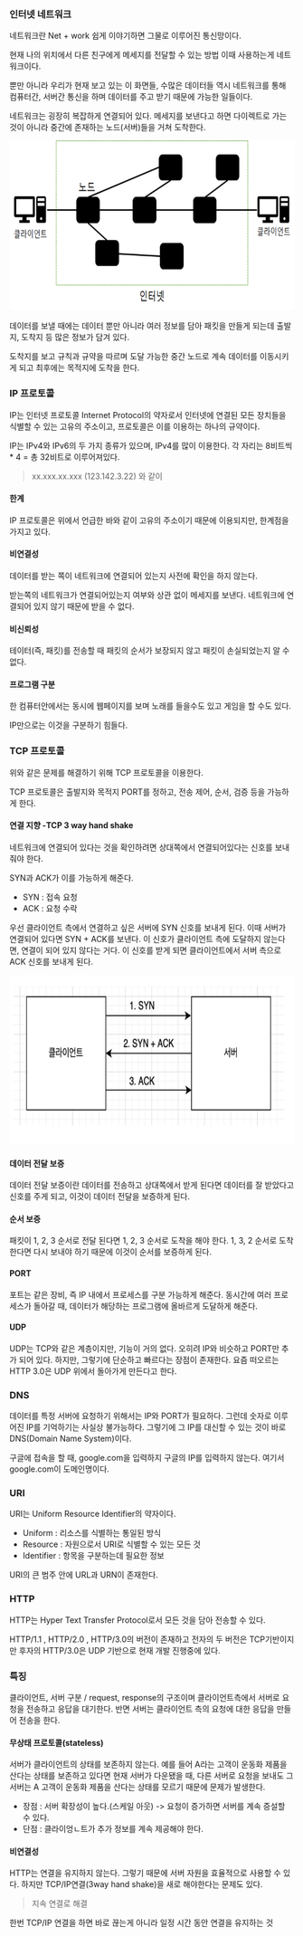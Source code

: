 ### 인터넷 네트워크

네트워크란 Net + work 쉽게 이야기하면 그물로 이루어진 통신망이다.

현재 나의 위치에서 다른 친구에게 메세지를 전달할 수 있는 방법 이때 사용하는게 네트워크이다.

뿐만 아니라 우리가 현재 보고 있는 이 화면들, 수많은 데이터들 역시 네트워크를 통해 컴퓨터간, 서버간 통신을 하며 데이터를 주고 받기 때문에 가능한 일들이다.

네트워크는 굉장히 복잡하게 연결되어 있다. 메세지를 보낸다고 하면 다이렉트로 가는 것이 아니라 중간에 존재하는 노드(서버)들을 거쳐 도착한다.

<img src="./img/image.png" width="700" height="300" />

데이터를 보낼 때에는 데이터 뿐만 아니라 여러 정보를 담아 패킷을 만들게 되는데 출발지, 도착지 등 많은 정보가 담겨 있다.

도착지를 보고 규칙과 규약을 따르며 도달 가능한 중간 노드로 계속 데이터를 이동시키게 되고 최후에는 목적지에 도착을 한다.

### IP 프로토콜

IP는 인터넷 프로토콜 Internet Protocol의 약자로서 인터넷에 연결된 모든 장치들을 식별할 수 있는 고유의 주소이고, 프로토콜은 이를 이용하는 하나의 규약이다.

IP는 IPv4와 IPv6의 두 가지 종류가 있으며, IPv4를 많이 이용한다. 각 자리는 8비트씩 \* 4 = 총 32비트로 이루어져있다.

> xx.xxx.xx.xxx (123.142.3.22) 와 같이

#### 한계

IP 프로토콜은 위에서 언급한 바와 같이 고유의 주소이기 때문에 이용되지만, 한계점을 가지고 있다.

#### 비연결성

데이터를 받는 쪽이 네트워크에 연결되어 있는지 사전에 확인을 하지 않는다.

받는쪽의 네트워크가 연결되어있는지 여부와 상관 없이 메세지를 보낸다. 네트워크에 연결되어 있지 않기 때문에 받을 수 없다.

#### 비신뢰성

테이터(즉, 패킷)를 전송할 때 패킷의 순서가 보장되지 않고 패킷이 손실되었는지 알 수 없다.

#### 프로그램 구분

한 컴퓨터안에서는 동시에 웹페이지를 보며 노래를 들을수도 있고 게임을 할 수도 있다.

IP만으로는 이것을 구분하기 힘들다.

### TCP 프로토콜

위와 같은 문제를 해결하기 위해 TCP 프로토콜을 이용한다.

TCP 프로토콜은 출발지와 목적지 PORT를 정하고, 전송 제어, 순서, 검증 등을 가능하게 한다.

#### 연결 지향 -TCP 3 way hand shake

네트워크에 연결되어 있다는 것을 확인하려면 상대쪽에서 연결되어있다는 신호를 보내줘야 한다.

SYN과 ACK가 이를 가능하게 해준다.

- SYN : 접속 요청
- ACK : 요청 수락

우선 클라이언트 측에서 연결하고 싶은 서버에 SYN 신호를 보내게 된다. 이때 서버가 연결되어 있다면 SYN + ACK를 보낸다.
이 신호가 클라이언트 측에 도달하지 않는다면, 연결이 되어 있지 않다는 거다. 이 신호를 받게 되면 클라이언트에서 서버 측으로 ACK 신호를 보내게 된다.

<img src="./img/SYNACK.PNG" width="700" height="300" />

#### 데이터 전달 보증

데이터 전달 보증이란 데이터를 전송하고 상대쪽에서 받게 된다면 데이터를 잘 받았다고 신호를 주게 되고, 이것이 데이터 전달을 보증하게 된다.

#### 순서 보증

패킷이 1, 2, 3 순서로 전달 된다면 1, 2, 3 순서로 도착을 해야 한다.
1, 3, 2 순서로 도착한다면 다시 보내야 하기 때문에 이것이 순서를 보증하게 된다.

#### PORT

포트는 같은 장비, 즉 IP 내에서 프로세스를 구분 가능하게 해준다. 동시간에 여러 프로세스가 돌아갈 때, 데이터가 해당하는 프로그램에 올바르게 도달하게 해준다.

#### UDP

UDP는 TCP와 같은 계층이지만, 기능이 거의 없다. 오히려 IP와 비슷하고 PORT만 추가 되어 있다. 하지만, 그렇기에 단순하고 빠르다는 장점이 존재한다. 요즘 떠오르는 HTTP 3.0은 UDP 위에서 돌아가게 만든다고 한다.

### DNS

데이터를 특정 서버에 요청하기 위해서는 IP와 PORT가 필요하다. 그런데 숫자로 이루어진 IP를 기억하기는 사실상 불가능하다. 그렇기에 그 IP를 대신할 수 있는 것이 바로 DNS(Domain Name System)이다.

구글에 접속을 할 때, google.com을 입력하지 구글의 IP를 입력하지 않는다. 여기서 google.com이 도메인명이다.

### URI

URI는 Uniform Resource Identifier의 약자이다.

- Uniform : 리소스를 식별하는 통일된 방식
- Resource : 자원으로서 URI로 식별할 수 있는 모든 것
- Identifier : 항목을 구분하는데 필요한 정보

URI의 큰 범주 안에 URL과 URN이 존재한다.

### HTTP

HTTP는 Hyper Text Transfer Protocol로서 모든 것을 담아 전송할 수 있다.

HTTP/1.1 , HTTP/2.0 , HTTP/3.0의 버전이 존재하고 전자의 두 버전은 TCP기반이지만 후자의 HTTP/3.0은 UDP 기반으로 현재 개발 진행중에 있다.

### 특징

클라이언트, 서버 구분 / request, response의 구조이며 클라이언트측에서 서버로 요청을 전송하고 응답을 대기한다.
반면 서버는 클라이언트 측의 요청에 대한 응답을 만들어 전송을 한다.

#### 무상태 프로토콜(stateless)

서버가 클라이언트의 상태를 보존하지 않는다. 예를 들어 A라는 고객이 운동화 제품을 산다는 상태를 보존하고 있다면 현재 서버가 다운됐을 때, 다른 서버로 요청을 보내도 그 서버는
A 고객이 운동화 제품을 산다는 상태를 모르기 때문에 문제가 발생한다.

- 장점 : 서버 확장성이 높다.(스케일 아웃) -> 요청이 증가하면 서버를 계속 증설할 수 있다.
- 단점 : 클라이엉ㄴ트가 추가 정보를 계속 제공해야 한다.

#### 비연결성

HTTP는 연결을 유지하지 않는다. 그렇기 때문에 서버 자원을 효율적으로 사용할 수 있다. 하지만 TCP/IP연결(3way hand shake)을 새로 해야한다는 문제도 있다.

> 지속 연결로 해결

한번 TCP/IP 연결을 하면 바로 끊는게 아니라 일정 시간 동안 연결을 유지하는 것
